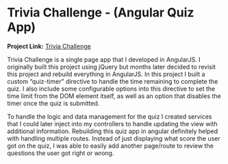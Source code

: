 # Trivia Challenge - (Angular Quiz App)

__Project Link:__ <a href="javascript:window.open(http://hassanhibbert.github.io/trivia-challenge/)">Trivia Challenge</a>

Trivia Challenge is a single page app that I developed in AngularJS. I originally built this project using jQuery but months later decided to revisit this project and rebuild everything in AngularJS. In this project I built a custom “quiz-timer” directive to handle the time remaining to complete the quiz. I also include some configurable options into this directive to set the time limit from the DOM element itself, as well as an option that disables the timer once the quiz is submitted.

To handle the logic and data management for the quiz I created services that I could later inject into my controllers to handle updating the view with additional information. Rebuilding this quiz app in angular definitely helped with handling multiple routes. Instead of just displaying what score the user got on the quiz, I was able to easily add another page/route to review the questions the user got right or wrong.




